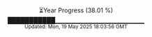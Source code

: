 <p align="center">
⏳Year Progress (38.01 %)<br>
███████████▁▁▁▁▁▁▁▁▁▁▁▁▁▁▁▁▁▁▁ <br>
<sub>Updated: Mon, 19 May 2025 18:03:56 GMT</sub>
</p>

